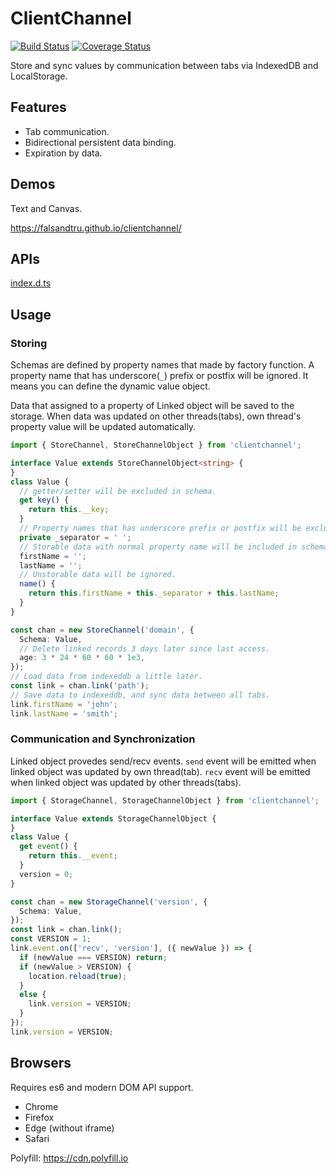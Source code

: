 # ClientChannel

[![Build Status](https://travis-ci.org/falsandtru/clientchannel.svg?branch=master)](https://travis-ci.org/falsandtru/clientchannel)
[![Coverage Status](https://coveralls.io/repos/falsandtru/clientchannel/badge.svg?branch=master&service=github)](https://coveralls.io/github/falsandtru/clientchannel?branch=master)

Store and sync values by communication between tabs via IndexedDB and LocalStorage.

## Features

- Tab communication.
- Bidirectional persistent data binding.
- Expiration by data.

## Demos

Text and Canvas.

https://falsandtru.github.io/clientchannel/

## APIs

[index.d.ts](index.d.ts)

## Usage

### Storing

Schemas are defined by property names that made by factory function.
A property name that has underscore(`_`) prefix or postfix will be ignored.
It means you can define the dynamic value object.

Data that assigned to a property of Linked object will be saved to the storage.
When data was updated on other threads(tabs), own thread's property value will be updated automatically.

```ts
import { StoreChannel, StoreChannelObject } from 'clientchannel';

interface Value extends StoreChannelObject<string> {
}
class Value {
  // getter/setter will be excluded in schema.
  get key() {
    return this.__key;
  }
  // Property names that has underscore prefix or postfix will be excluded in schema.
  private _separator = ' ';
  // Storable data with normal property name will be included in schema.
  firstName = '';
  lastName = '';
  // Unstorable data will be ignored.
  name() {
    return this.firstName + this._separator + this.lastName;
  }
}

const chan = new StoreChannel('domain', {
  Schema: Value,
  // Delete linked records 3 days later since last access.
  age: 3 * 24 * 60 * 60 * 1e3,
});
// Load data from indexeddb a little later.
const link = chan.link('path');
// Save data to indexeddb, and sync data between all tabs.
link.firstName = 'john';
link.lastName = 'smith';
```

### Communication and Synchronization

Linked object provedes send/recv events.
`send` event will be emitted when linked object was updated by own thread(tab).
`recv` event will be emitted when linked object was updated by other threads(tabs).

```ts
import { StorageChannel, StorageChannelObject } from 'clientchannel';

interface Value extends StorageChannelObject {
}
class Value {
  get event() {
    return this.__event;
  }
  version = 0;
}

const chan = new StorageChannel('version', {
  Schema: Value,
});
const link = chan.link();
const VERSION = 1;
link.event.on(['recv', 'version'], ({ newValue }) => {
  if (newValue === VERSION) return;
  if (newValue > VERSION) {
    location.reload(true);
  }
  else {
    link.version = VERSION;
  }
});
link.version = VERSION;
```

## Browsers

Requires es6 and modern DOM API support.

- Chrome
- Firefox
- Edge (without iframe)
- Safari

Polyfill: https://cdn.polyfill.io
